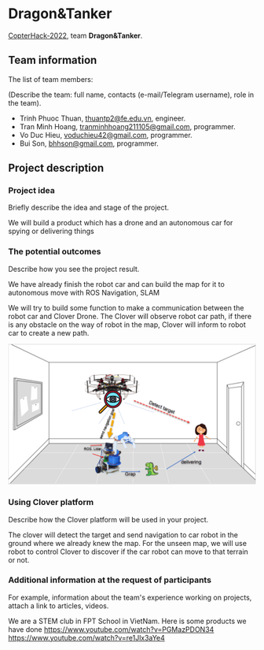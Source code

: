 # Dragon&Tanker

[CopterHack-2022](copterhack2022.md), team **Dragon&Tanker**.

## Team information

The list of team members:

(Describe the team: full name, contacts (e-mail/Telegram username), role in the team).

* Trinh Phuoc Thuan, thuantp2@fe.edu.vn, engineer.
* Tran Minh Hoang, tranminhhoang211105@gmail.com, programmer.
* Vo Duc Hieu, voduchieu42@gmail.com, programmer.
* Bui Son, bhhson@gmail.com, programmer.



## Project description

### Project idea

Briefly describe the idea and stage of the project.

We will build a product which has a drone and an autonomous car for spying or delivering things 


### The potential outcomes

Describe how you see the project result.

We have already finish the robot car and can build the map for it to autonomous move with ROS Navigation, SLAM 

We will try to build some  function to make a communication between the robot car and Clover Drone. The Clover will observe robot car path, if there is any obstacle on the way of robot in the map, Clover will inform to robot car to create a new path.

<img src="../assets/Dragon&Tanker.png" >


### Using Clover platform

Describe how the Clover platform will be used in your project.

The clover will detect the target and send navigation to car robot in the ground where we already knew the map. For the unseen map, we will use robot to control Clover to discover if the car robot can move to that terrain or not.



### Additional information at the request of participants

For example, information about the team's experience working on projects, attach a link to articles, videos.

We are a STEM club in FPT School in VietNam.
Here is some products we have done
 https://www.youtube.com/watch?v=PGMazPDON34
https://www.youtube.com/watch?v=re1Jlx3aYe4
